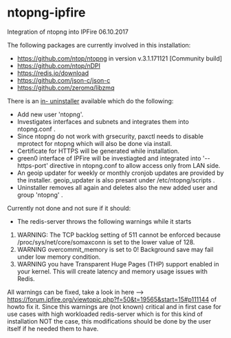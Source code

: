 # ntopng-ipfire
Integration of ntopng into IPFire 06.10.2017

The following packages are currently involved in this installation:

- https://github.com/ntop/ntopng in version v.3.1.171121	[Community build]
- https://github.com/ntop/nDPI
- https://redis.io/download
- https://github.com/json-c/json-c
- https://github.com/zeromq/libzmq

There is an [in- uninstaller](https://github.com/ummeegge/ntopng-ipfire/blob/master/scripts/ntopng-installer.sh) available which do the following:

- Add new user 'ntopng'.
- Investigates interfaces and subnets and integrates them into ntopng.conf .
- Since ntopng do not work with grsecurity, paxctl needs to disable mprotect for ntopng which will also be done via install.
- Certificate for HTTPS will be generated while installation.
- green0 interface of IPFire will be investiagted and integrated into '--https-port' directive in ntopng.conf to allow access only from LAN side.
- An geoip updater for weekly or monthly cronjob updates are provided by the installer. geoip_updater is also presant under /etc/ntopng/scripts .
- Uninstaller removes all again and deletes also the new added user and group 'ntopng' .

Currently not done and not sure if it should:

- The redis-server throws the following warnings while it starts
1) WARNING: The TCP backlog setting of 511 cannot be enforced because /proc/sys/net/core/somaxconn is set to the lower value of 128.
2) WARNING overcommit_memory is set to 0! Background save may fail under low memory condition.
3) WARNING you have Transparent Huge Pages (THP) support enabled in your kernel. This will create latency and memory usage issues with Redis.

All warnings can be fixed, take a look in here --> https://forum.ipfire.org/viewtopic.php?f=50&t=19565&start=15#p111144 of howto fix it. 
Since this warnings are (not known) critical and in first case for use cases with high workloaded redis-server which is for this kind of installation NOT the case, this modifications should be done by the user itself if he needed them to have.


